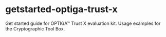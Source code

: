 # getstarted-optiga-trust-x
Get started guide for OPTIGA™ Trust X evaluation kit. Usage examples for the Cryptographic Tool Box.
